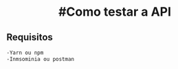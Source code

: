 <h1 align="center">
  #Como testar a API
</h1>

## Requisitos

```bash
-Yarn ou npm
-Inmsominia ou postman
```
